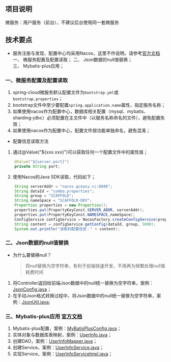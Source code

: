 ## 项目说明
微服务：用户服务（前台），不建议后台使用同一套微服务

## 技术要点
* 服务注册与发现、配置中心均采用Nacos，这里不作说明，请参考[官方文档](https://nacos.io/zh-cn/docs/what-is-nacos.html)  
一、 微服务配置及配置读取；
二、 Json数据的null值替换；  
三、 Mybatis-plus应用；  
  
### 一、微服务配置及配置读取
1. spring-cloud微服务默认配置文件为`bootstrap.yml`或`bootstrap.properties`；
2. bootstrap文件中至少要配置`spring.application.name`属性，指定服务名称；
3. 如果使用nacos作为配置中心，数据库相关配置（mysql、mybatis、sharding-jdbc）必须配置在主文件中（以服务名称命名的文件），避免配置失效；
4. 如果使用nacos作为配置中心，配置文件按功能单独命名，避免混淆；
* 配置信息读取方法
1. 通过@Value("${xxx.xxx}")可以获取任何一个配置文件中的属性值；
```java
    @Value("${server.port}")
    private String port;
```
2. 使用Nacos的Java SDK读取，代码如下；
```java
    String serverAddr = "nacos.gceasy.cc:8848";
    String dataId = "combo.properties";
    String group = "SCAFFOLD";
    String nameSpace = "SCAFFOLD-DEV";
    Properties properties = new Properties();
    properties.put(PropertyKeyConst.SERVER_ADDR, serverAddr);
    properties.put(PropertyKeyConst.NAMESPACE,nameSpace);
    ConfigService configService = NacosFactory.createConfigService(properties);
    String content = configService.getConfig(dataId, group, 5000);
    System.out.println("读取的配置信息：" + content);
```

### 二、Json数据的null值替换
* 为什么要替换null？
  > 将null替换为空字符串，有利于前端快速开发，不用再为频繁处理null值耗费时间
1. 将Controller返回给前端Json数据中的null统一替换为空字符串，案例：[JsonConfig.java](src/main/java/com/ylwq/scaffold/service/user/config/JsonConfig.java)；
2. 在手动Json格式转换过程中，将Json数据中的null统一替换为空字符串，案例：[JsonUtil.java](../scaffold-common/src/main/java/com/ylwq/scaffold/common/util/JsonUtil.java);

### 三、Mybatis-plus应用 [官方文档](https://mybatis.plus/guide/)
1. Mybatis-plus配置，案例：[MyBatisPlusConfig.java](src/main/java/com/ylwq/scaffold/service/user/config/MyBatisPlusConfig.java)；
2. 实体对象与数据库表映射，案例：[UserInfo.java](src/main/java/com/ylwq/scaffold/service/user/entity/UserInfo.java)；
3. 创建DAO，案例：[UserInfoMapper.java](src/main/java/com/ylwq/scaffold/service/user/dao/UserInfoMapper.java)；
4. 创建Service，案例：[UserInfoService.java](src/main/java/com/ylwq/scaffold/service/user/service/UserInfoService.java)；
5. 实现Service，案例：[UserInfoServiceImpl.java](src/main/java/com/ylwq/scaffold/service/user/service/impl/UserInfoServiceImpl.java)；

